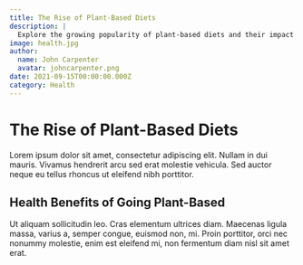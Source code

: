 ```yaml
---
title: The Rise of Plant-Based Diets
description: |
  Explore the growing popularity of plant-based diets and their impact on personal health and the environment. This article discusses the nutritional aspects and provides tips for transitioning to a plant-based lifestyle.
image: health.jpg
author:
  name: John Carpenter
  avatar: johncarpenter.png
date: 2021-09-15T00:00:00.000Z
category: Health
---
```


# The Rise of Plant-Based Diets

Lorem ipsum dolor sit amet, consectetur adipiscing elit. Nullam in dui mauris. Vivamus hendrerit arcu sed erat molestie vehicula. Sed auctor neque eu tellus rhoncus ut eleifend nibh porttitor.

## Health Benefits of Going Plant-Based

Ut aliquam sollicitudin leo. Cras elementum ultrices diam. Maecenas ligula massa, varius a, semper congue, euismod non, mi. Proin porttitor, orci nec nonummy molestie, enim est eleifend mi, non fermentum diam nisl sit amet erat.
